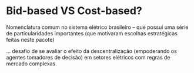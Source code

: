 # Bid-based VS Cost-based?

Nomenclatura comum no sistema elétrico brasileiro – que possui uma série de particularidades importantes (que motivaram escolhas estratégicas feitas neste pacote)

... desafio de se avaliar o efeito da descentralização (empoderando os agentes tomadores de decisão) em setores elétricos com regras de mercado complexas.
